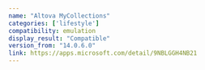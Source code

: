 ```yaml
---
name: "Altova MyCollections"
categories: ['lifestyle']
compatibility: emulation
display_result: "Compatible"
version_from: "14.0.6.0"
link: https://apps.microsoft.com/detail/9NBLGGH4NB21
---
```

